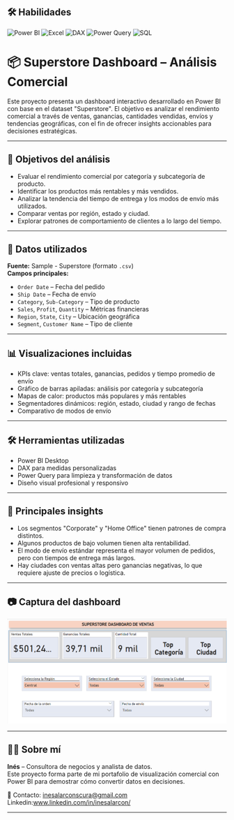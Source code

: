 ## 🛠️ Habilidades

![Power BI](https://img.shields.io/badge/Power%20BI-F2C811?style=for-the-badge&logo=power-bi&logoColor=black)
![Excel](https://img.shields.io/badge/Microsoft%20Excel-217346?style=for-the-badge&logo=microsoft-excel&logoColor=white)
![DAX](https://img.shields.io/badge/DAX-00C4B3?style=for-the-badge)
![Power Query](https://img.shields.io/badge/Power%20Query-008272?style=for-the-badge&logo=microsoft&logoColor=white)
![SQL](https://img.shields.io/badge/SQL-003B57?style=for-the-badge&logo=mysql&logoColor=white)



# 📦 Superstore Dashboard – Análisis Comercial

Este proyecto presenta un dashboard interactivo desarrollado en Power BI con base en el dataset "Superstore". El objetivo es analizar el rendimiento comercial a través de ventas, ganancias, cantidades vendidas, envíos y tendencias geográficas, con el fin de ofrecer insights accionables para decisiones estratégicas.

---

## 🎯 Objetivos del análisis

- Evaluar el rendimiento comercial por categoría y subcategoría de producto.
- Identificar los productos más rentables y más vendidos.
- Analizar la tendencia del tiempo de entrega y los modos de envío más utilizados.
- Comparar ventas por región, estado y ciudad.
- Explorar patrones de comportamiento de clientes a lo largo del tiempo.

---

## 🧮 Datos utilizados

**Fuente:** Sample - Superstore (formato `.csv`)  
**Campos principales:**

- `Order Date` – Fecha del pedido  
- `Ship Date` – Fecha de envío  
- `Category`, `Sub-Category` – Tipo de producto  
- `Sales`, `Profit`, `Quantity` – Métricas financieras  
- `Region`, `State`, `City` – Ubicación geográfica  
- `Segment`, `Customer Name` – Tipo de cliente  

---

## 📊 Visualizaciones incluidas

- KPIs clave: ventas totales, ganancias, pedidos y tiempo promedio de envío  
- Gráfico de barras apiladas: análisis por categoría y subcategoría  
- Mapas de calor: productos más populares y más rentables  
- Segmentadores dinámicos: región, estado, ciudad y rango de fechas  
- Comparativo de modos de envío  

---

## 🛠️ Herramientas utilizadas

- Power BI Desktop  
- DAX para medidas personalizadas  
- Power Query para limpieza y transformación de datos  
- Diseño visual profesional y responsivo  

---

## 🧠 Principales insights

- Los segmentos "Corporate" y "Home Office" tienen patrones de compra distintos.  
- Algunos productos de bajo volumen tienen alta rentabilidad.  
- El modo de envío estándar representa el mayor volumen de pedidos, pero con tiempos de entrega más largos.  
- Hay ciudades con ventas altas pero ganancias negativas, lo que requiere ajuste de precios o logística.  

---

## 📷 Captura del dashboard

![captura del dashboard](captura_superstore.png)

---

## 🙋‍♀️ Sobre mí

**Inés** – Consultora de negocios y analista de datos.  
Este proyecto forma parte de mi portafolio de visualización comercial con Power BI para demostrar cómo convertir datos en decisiones.

📩 Contacto: inesalarconscura@gmail.com
    Linkedin:www.linkedin.com/in/inesalarcon/


---
